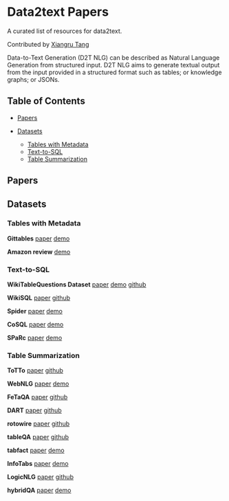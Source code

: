 # Data2text Papers
A curated list of resources for data2text.

Contributed by [Xiangru Tang](http://https://xiangrutang.github.io/)

Data-to-Text Generation (D2T NLG) can be described as Natural Language Generation from structured input. D2T NLG aims to generate textual output from the input provided in a structured format such as tables; or knowledge graphs; or JSONs.


## Table of Contents

- [Papers](#papers)

- [Datasets](#datasets)
  - [Tables with Metadata](#Tables-with-Metadata)
  - [Text-to-SQL](#Text-to-SQL)
  - [Table Summarization](#Table-Summarization)


## Papers

## Datasets



### Tables with Metadata
**Gittables** [paper](https://arxiv.org/abs/2106.07258) [demo](https://gittables.github.io/)


**Amazon review** [demo](https://jmcauley.ucsd.edu/data/amazon/)

### Text-to-SQL
**WikiTableQuestions Dataset** [paper](https://arxiv.org/abs/1508.00305) [demo](https://ppasupat.github.io/WikiTableQuestions/) [github](https://github.com/ppasupat/WikiTableQuestions)

**WikiSQL** [paper](http://arxiv.org/abs/1709.00103) [github](https://github.com/salesforce/WikiSQL)

**Spider** [paper](https://arxiv.org/abs/1809.08887) [demo](https://yale-lily.github.io/spider) 

**CoSQL** [paper](https://arxiv.org/abs/1909.05378) [demo](https://yale-lily.github.io/cosql)


**SPaRc** [paper](https://arxiv.org/abs/1906.02285) [demo](https://yale-lily.github.io/sparc)

### Table Summarization 
**ToTTo** [paper](https://arxiv.org/abs/2004.14373) [github](https://github.com/google-research-datasets/ToTTo)

**WebNLG** [paper](https://aclanthology.org/2020.webnlg-1.7.pdf) [demo](https://webnlg-challenge.loria.fr/challenge_2020/)

**FeTaQA** [paper](https://arxiv.org/abs/2104.00369) [github](https://github.com/Yale-LILY/FeTaQA)

**DART** [paper](https://arxiv.org/abs/2007.02871) [github](https://github.com/Yale-LILY/dart)

**rotowire**  [paper](https://www.aclweb.org/anthology/D17-1239.pdf) [github](https://github.com/harvardnlp/boxscore-data/blob/master/rotowire.tar.bz2)

**tableQA** [paper](https://arxiv.org/abs/2006.06434) [github](https://github.com/svakulenk0/tableQA)

**tabfact** [paper](https://arxiv.org/abs/1909.02164) [demo](https://tabfact.github.io/)


**InfoTabs** [paper](https://arxiv.org/abs/2005.06117) [demo](https://infotabs.github.io/)

**LogicNLG** [paper](https://arxiv.org/abs/2004.10404) [github](https://github.com/wenhuchen/LogicNLG)

**hybridQA** [paper](https://arxiv.org/abs/2004.07347) [demo](https://hybridqa.github.io/)


